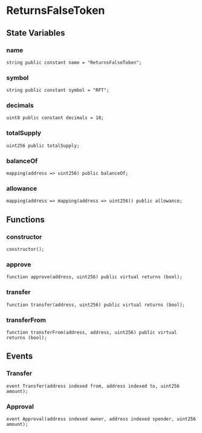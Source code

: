 # ReturnsFalseToken

## State Variables
### name

```solidity
string public constant name = "ReturnsFalseToken";
```


### symbol

```solidity
string public constant symbol = "RFT";
```


### decimals

```solidity
uint8 public constant decimals = 18;
```


### totalSupply

```solidity
uint256 public totalSupply;
```


### balanceOf

```solidity
mapping(address => uint256) public balanceOf;
```


### allowance

```solidity
mapping(address => mapping(address => uint256)) public allowance;
```


## Functions
### constructor


```solidity
constructor();
```

### approve


```solidity
function approve(address, uint256) public virtual returns (bool);
```

### transfer


```solidity
function transfer(address, uint256) public virtual returns (bool);
```

### transferFrom


```solidity
function transferFrom(address, address, uint256) public virtual returns (bool);
```

## Events
### Transfer

```solidity
event Transfer(address indexed from, address indexed to, uint256 amount);
```

### Approval

```solidity
event Approval(address indexed owner, address indexed spender, uint256 amount);
```

